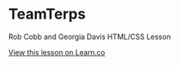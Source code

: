 # TeamTerps
Rob Cobb and Georgia Davis HTML/CSS Lesson 

<a href='https://learn.co/lessons/cssi-10-style' data-visibility='hidden'>View this lesson on Learn.co</a>
